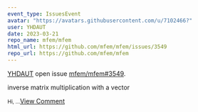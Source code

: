 ```yaml
---
event_type: IssuesEvent
avatar: "https://avatars.githubusercontent.com/u/7102466?"
user: YHDAUT
date: 2023-03-21
repo_name: mfem/mfem
html_url: https://github.com/mfem/mfem/issues/3549
repo_url: https://github.com/mfem/mfem
---
```


<a href='https://github.com/YHDAUT' target='_blank'>YHDAUT</a> open issue <a href='https://github.com/mfem/mfem/issues/3549' target='_blank'>mfem/mfem#3549</a>.

<p>inverse matrix multiplication with a vector</p><small>Hi, ...</small><a href='https://github.com/mfem/mfem/issues/3549' target='_blank'>View Comment</a>